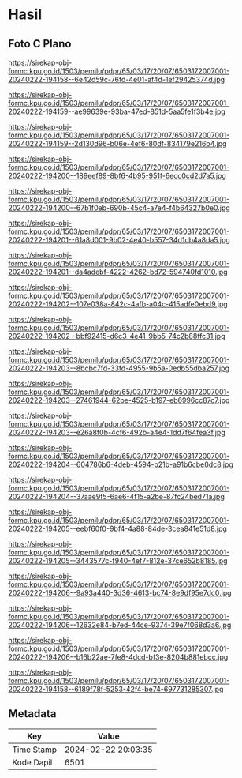 # Hasil

## Foto C Plano

https://sirekap-obj-formc.kpu.go.id/1503/pemilu/pdpr/65/03/17/20/07/6503172007001-20240222-194158--6e42d59c-76fd-4e01-af4d-1ef29425374d.jpg

https://sirekap-obj-formc.kpu.go.id/1503/pemilu/pdpr/65/03/17/20/07/6503172007001-20240222-194159--ae99639e-93ba-47ed-851d-5aa5fe1f3b4e.jpg

https://sirekap-obj-formc.kpu.go.id/1503/pemilu/pdpr/65/03/17/20/07/6503172007001-20240222-194159--2d130d96-b06e-4ef6-80df-834179e216b4.jpg

https://sirekap-obj-formc.kpu.go.id/1503/pemilu/pdpr/65/03/17/20/07/6503172007001-20240222-194200--189eef89-8bf6-4b95-951f-6ecc0cd2d7a5.jpg

https://sirekap-obj-formc.kpu.go.id/1503/pemilu/pdpr/65/03/17/20/07/6503172007001-20240222-194200--67b1f0eb-690b-45c4-a7e4-f4b64327b0e0.jpg

https://sirekap-obj-formc.kpu.go.id/1503/pemilu/pdpr/65/03/17/20/07/6503172007001-20240222-194201--61a8d001-9b02-4e40-b557-34d1db4a8da5.jpg

https://sirekap-obj-formc.kpu.go.id/1503/pemilu/pdpr/65/03/17/20/07/6503172007001-20240222-194201--da4adebf-4222-4262-bd72-594740fd1010.jpg

https://sirekap-obj-formc.kpu.go.id/1503/pemilu/pdpr/65/03/17/20/07/6503172007001-20240222-194202--107e038a-842c-4afb-a04c-415adfe0ebd9.jpg

https://sirekap-obj-formc.kpu.go.id/1503/pemilu/pdpr/65/03/17/20/07/6503172007001-20240222-194202--bbf92415-d6c3-4e41-9bb5-74c2b88ffc31.jpg

https://sirekap-obj-formc.kpu.go.id/1503/pemilu/pdpr/65/03/17/20/07/6503172007001-20240222-194203--8bcbc7fd-33fd-4955-9b5a-0edb55dba257.jpg

https://sirekap-obj-formc.kpu.go.id/1503/pemilu/pdpr/65/03/17/20/07/6503172007001-20240222-194203--27461944-62be-4525-b197-eb6996cc87c7.jpg

https://sirekap-obj-formc.kpu.go.id/1503/pemilu/pdpr/65/03/17/20/07/6503172007001-20240222-194203--e26a8f0b-4cf6-492b-a4e4-1dd7f64fea3f.jpg

https://sirekap-obj-formc.kpu.go.id/1503/pemilu/pdpr/65/03/17/20/07/6503172007001-20240222-194204--604786b6-4deb-4594-b21b-a91b6cbe0dc8.jpg

https://sirekap-obj-formc.kpu.go.id/1503/pemilu/pdpr/65/03/17/20/07/6503172007001-20240222-194204--37aae9f5-6ae6-4f15-a2be-87fc24bed71a.jpg

https://sirekap-obj-formc.kpu.go.id/1503/pemilu/pdpr/65/03/17/20/07/6503172007001-20240222-194205--eebf60f0-9bf4-4a88-84de-3cea841e51d8.jpg

https://sirekap-obj-formc.kpu.go.id/1503/pemilu/pdpr/65/03/17/20/07/6503172007001-20240222-194205--3443577c-f940-4ef7-812e-37ce652b8185.jpg

https://sirekap-obj-formc.kpu.go.id/1503/pemilu/pdpr/65/03/17/20/07/6503172007001-20240222-194206--9a93a440-3d36-4613-bc74-8e9df95e7dc0.jpg

https://sirekap-obj-formc.kpu.go.id/1503/pemilu/pdpr/65/03/17/20/07/6503172007001-20240222-194206--12632e84-b7ed-44ce-9374-39e7f068d3a6.jpg

https://sirekap-obj-formc.kpu.go.id/1503/pemilu/pdpr/65/03/17/20/07/6503172007001-20240222-194206--b16b22ae-7fe8-4dcd-bf3e-8204b881ebcc.jpg

https://sirekap-obj-formc.kpu.go.id/1503/pemilu/pdpr/65/03/17/20/07/6503172007001-20240222-194158--6189f78f-5253-42f4-be74-697731285307.jpg


## Metadata

| Key        | Value               |
| ---------- | ------------------- |
| Time Stamp | 2024-02-22 20:03:35 |
| Kode Dapil | 6501                |



